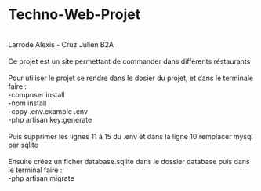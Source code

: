 # Techno-Web-Projet
<br/>
Larrode Alexis - Cruz Julien  B2A <br/>
<br/>
Ce projet est un site permettant de commander dans différents réstaurants<br/>
<br/>
Pour utiliser le projet se rendre dans le dosier du projet, et dans le terminale faire : <br/>
-composer install <br/>
-npm install <br/>
-copy .env.example .env <br/>
-php artisan key:generate <br/><br/>
Puis supprimer les lignes 11 à 15 du .env et dans la ligne 10 remplacer mysql par sqlite <br/>
<br>
Ensuite créez un ficher database.sqlite dans le dossier database puis dans le terminal faire : <br/>
-php artisan migrate <br/>
